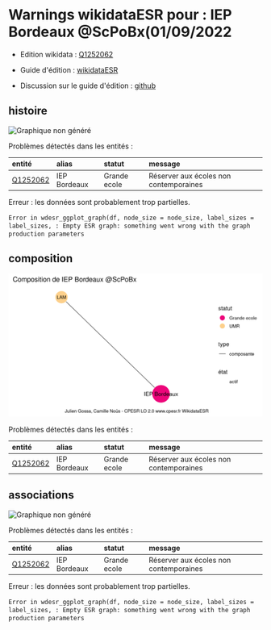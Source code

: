 Warnings wikidataESR pour : IEP Bordeaux @ScPoBx(01/09/2022
================

- Edition wikidata : [Q1252062](https://www.wikidata.org/wiki/Q1252062)
- Guide d'édition : [wikidataESR](https://github.com/cpesr/wikidataESR/)

- Discussion sur le guide d'édition : [github](https://github.com/cpesr/wikidataESR/issues)



## histoire 

![Graphique non généré](Q1252062-histoire.png) 

Problèmes détectés dans les entités :

|entité                                             |alias        |statut       |message                                |
|:--------------------------------------------------|:------------|:------------|:--------------------------------------|
|[Q1252062](https://www.wikidata.org/wiki/Q1252062) |IEP Bordeaux |Grande ecole |Réserver aux écoles non contemporaines |

 


Erreur : les données sont probablement trop partielles.
```
Error in wdesr_ggplot_graph(df, node_size = node_size, label_sizes = label_sizes, : Empty ESR graph: something went wrong with the graph production parameters

``` 



## composition 

![Graphique non généré](Q1252062-composition.png) 

Problèmes détectés dans les entités :

|entité                                             |alias        |statut       |message                                |
|:--------------------------------------------------|:------------|:------------|:--------------------------------------|
|[Q1252062](https://www.wikidata.org/wiki/Q1252062) |IEP Bordeaux |Grande ecole |Réserver aux écoles non contemporaines |

 



## associations 

![Graphique non généré](Q1252062-associations.png) 

Problèmes détectés dans les entités :

|entité                                             |alias        |statut       |message                                |
|:--------------------------------------------------|:------------|:------------|:--------------------------------------|
|[Q1252062](https://www.wikidata.org/wiki/Q1252062) |IEP Bordeaux |Grande ecole |Réserver aux écoles non contemporaines |

 


Erreur : les données sont probablement trop partielles.
```
Error in wdesr_ggplot_graph(df, node_size = node_size, label_sizes = label_sizes, : Empty ESR graph: something went wrong with the graph production parameters

``` 

